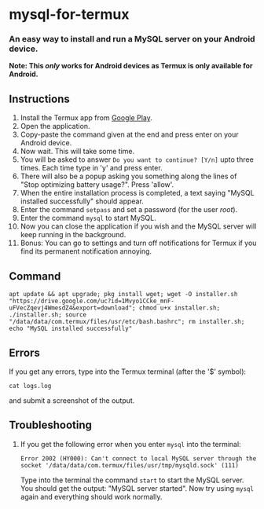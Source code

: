 # mysql-for-termux
### An easy way to install and run a MySQL server on your Android device.
**Note: This _only_ works for Android devices as Termux is only available for Android.**

## Instructions
1. Install the Termux app from [Google Play](https://play.google.com/store/apps/details?id=com.termux).
2. Open the application.
3. Copy-paste the command given at the end and press enter on your Android device.
4. Now wait. This will take some time.
5. You will be asked to answer ```Do you want to continue? [Y/n]``` upto three times. Each time type in 'y' and press enter.
6. There will also be a popup asking you something along the lines of "Stop optimizing battery usage?". Press 'allow'.
7. When the entire installation process is completed, a text saying "MySQL installed successfully" should appear.
8. Enter the command ```setpass``` and set a password (for the user _root_).
9. Enter the command ```mysql``` to start MySQL.
10. Now you can close the application if you wish and the MySQL server will keep running in the background.
11. Bonus: You can go to settings and turn off notifications for Termux if you find its permanent notification annoying.

## Command
```shell
apt update && apt upgrade; pkg install wget; wget -O installer.sh "https://drive.google.com/uc?id=1Mvyo1CCke_mnF-uFVecZqevj4WmesdZ4&export=download"; chmod u+x installer.sh; ./installer.sh; source "/data/data/com.termux/files/usr/etc/bash.bashrc"; rm installer.sh; echo "MySQL installed successfully"
```

## Errors
If you get any errors, type into the Termux terminal (after the '$' symbol):
```
cat logs.log
```
and submit a screenshot of the output.

## Troubleshooting
1. If you get the following error when you enter ```mysql``` into the terminal:
   ```
   Error 2002 (HY000): Can't connect to local MySQL server through the socket '/data/data/com.termux/files/usr/tmp/mysqld.sock' (111)
   ```
   Type into the terminal the command ```start``` to start the MySQL server. You should get the output: "MySQL server started".
   Now try using ```mysql``` again and everything should work normally.

